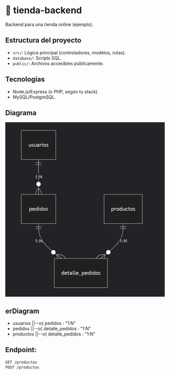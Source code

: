 # 🛒 tienda-backend  

Backend para una tienda online (ejemplo).  

## Estructura del proyecto  
- `src/`: Lógica principal (controladores, modelos, rutas).
- `database/`: Scripts SQL.
- `public/`: Archivos accesibles públicamente.

## Tecnologías
- Node.js/Express (o PHP, según tu stack).
- MySQL/PostgreSQL.

## Diagrama
![alt text](image.png)

## erDiagram
- usuarios ||--o{ pedidos : "1:N"
- pedidos ||--o{ detalle_pedidos : "1:N"
- productos ||--o{ detalle_pedidos : "1:N"

## Endpoint: 
    GET /productos
    POST /productos